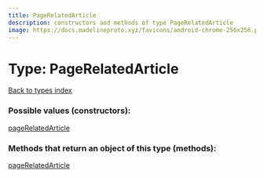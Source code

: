 ```yaml
---
title: PageRelatedArticle
description: constructors and methods of type PageRelatedArticle
image: https://docs.madelineproto.xyz/favicons/android-chrome-256x256.png
---
```

# Type: PageRelatedArticle
[Back to types index](index.md)



### Possible values (constructors):

[pageRelatedArticle](../constructors/pageRelatedArticle.md)  



### Methods that return an object of this type (methods):



[pageRelatedArticle](../constructors/pageRelatedArticle.md)  

